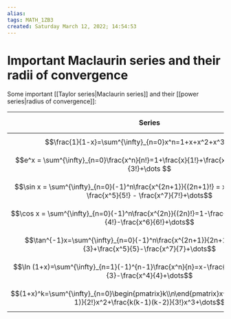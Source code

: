 ```yaml
---
alias: 
tags: MATH_1ZB3
created: Saturday March 12, 2022; 14:54:53 
---
```

# Important Maclaurin series and their radii of convergence
Some important [[Taylor series|Maclaurin series]] and their [[power series|radius of convergence]]:

| Series                                                                                                                       | Radius of Convergence |
| ---------------------------------------------------------------------------------------------------------------------------- | --------------------- |
| $$\frac{1}{1-x}=\sum^{\infty}_{n=0}x^n=1+x+x^2+x^3+\dots$$                                                                   | $$R=1$$               |
| $$e^x = \sum^{\infty}_{n=0}\frac{x^n}{n!}=1+\frac{x}{1!}+\frac{x^2}{2!}+\frac{x^3}{3!}+\dots $$                              | $$R=\infty$$          |
| $$\sin x = \sum^{\infty}_{n=0}(-1)^n\frac{x^{2n+1}}{(2n+1)!} = x - \frac{x^3}{3!} + \frac{x^5}{5!} - \frac{x^7}{7!}+\dots$$  | $$R=\infty$$          |
| $$\cos x = \sum^{\infty}_{n=0}(-1)^n\frac{x^{2n}}{(2n)!}=1-\frac{x^2}{2!}+\frac{x^4}{4!}-\frac{x^6}{6!}+\dots$$              | $$R=\infty$$          |
| $$\tan^{-1}x=\sum^{\infty}_{n=0}(-1)^n\frac{x^{2n+1}}{2n+1}=x-\frac{x^3}{3}+\frac{x^5}{5}-\frac{x^7}{7}+\dots$$              | $$R=1$$               |
| $$\ln (1+x)=\sum^{\infty}_{n=1}(-1)^{n-1}\frac{x^n}{n}=x-\frac{x^2}{2}+\frac{x^3}{3}-\frac{x^4}{4}+\dots$$                   | $$R=1$$               |
| $$(1+x)^k=\sum^{\infty}_{n=0}\begin{pmatrix}k\\n\end{pmatrix}x^n=1+kx+\frac{k(k-1)}{2!}x^2+\frac{k(k-1)(k-2)}{3!}x^3+\dots$$ | $$R=1$$               |